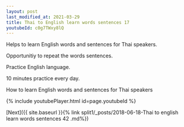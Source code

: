 ```yaml
---
layout: post
last_modified_at: 2021-03-29
title: Thai to English learn words sentences 17 
youtubeId: c0g7TWxy8lQ
---
```

 
 
Helps to learn English words and sentences for Thai speakers.

Opportunitiy to repeat the words sentences. 

Practice English language. 
 
10 minutes practice every day. 
 
How to learn English words and sentences for Thai speakers 
 
{% include youtubePlayer.html id=page.youtubeId %}
 
 
[Next]({{ site.baseurl }}{% link  split1/_posts/2018-06-18-Thai to english learn words sentences 42 .md%})
 
